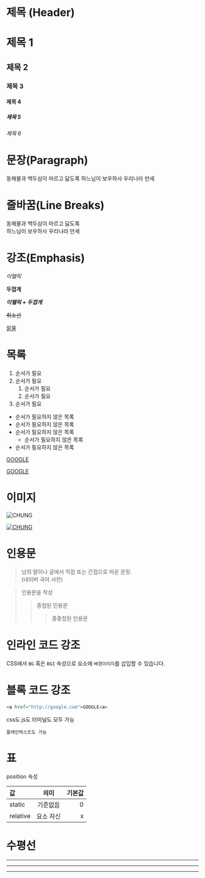 # 제목 (Header)

# 제목 1
## 제목 2
### 제목 3
#### 제목 4
##### 제목 5
###### 제목 6

# 문장(Paragraph)

동해물과 백두삼이 마르고 닳도록 하느님이 보우하사 우리나라 만세

# 줄바꿈(Line Breaks)

동해물과 백두삼이 마르고 닳도록<br/>하느님이 보우하사 우리나라 만세

# 강조(Emphasis)

_이텔릭_  

**두껍게**

**_이텔릭 + 두껍게_**

~~취소선~~  

<u>밑줄</u>


# 목록
1. 순서가 필요
1. 순서가 필요
   1. 순서가 필요
   1. 순서가 필요
1. 순서가 필요

- 순서가 필요하지 않은 목록
- 순서가 필요하지 않은 목록
- 순서가 필요하지 않은 목록
   - 순서가 필요하지 않은 목록
- 순서가 필요하지 않은 목록

<a href="http://google.com">GOOGLE<a>

[GOOGLE](http://google.com "구글로 이동!")


# 이미지

![CHUNG](이미지링크)

[![CHUNG](이미지링크)](블로그링크)



# 인용문

> 남의 말이나 글에서 직접 또는 간접으로 따온 문장.   
> (네이버 국어 사전)


>인용문을 작성
>>중첩된 인용문
>>>중중첩된 인용문


# 인라인 코드 강조

CSS에서 `BG` 혹은 `BGI` 속성으로 요소에 `배경이미지`를 삽입할 수 있습니다.


# 블록 코드 강조

```html
<a href="http://google.com">GOOGLE<a>
```

css도 js도 터미널도 모두 가능

```plain text
플레인텍스트도 가능
```


# 표


position 속성

값 |  의미  |  기본값
:--|:--:|--:
static  | 기준없음 |  0
relative  |  요소 자신  |  x

# 수평선

---
***
___


